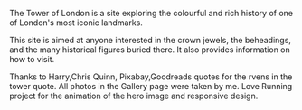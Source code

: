The Tower of London is a site exploring the colourful and rich history of one of London's most iconic landmarks. 
<p>This site is aimed at anyone interested in the crown jewels, the beheadings, and the many historical figures buried there. It also provides information on how to visit.</p>

Thanks to Harry,Chris Quinn, Pixabay,Goodreads quotes for the rvens in the tower quote. All photos in the Gallery page were taken by me. Love Running project for the animation of the hero image and responsive design.







